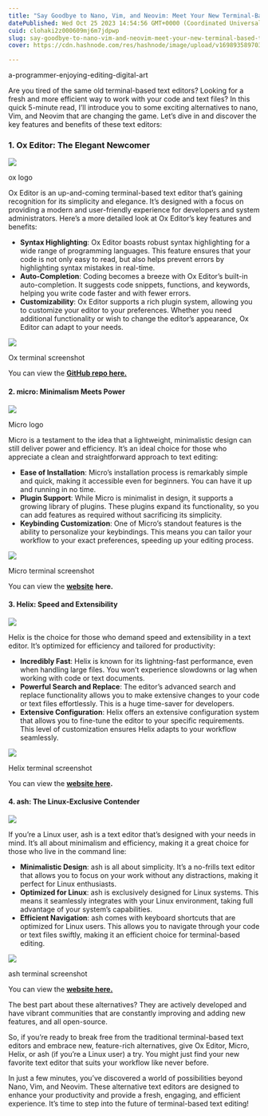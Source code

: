 ```yaml
---
title: "Say Goodbye to Nano, Vim, and Neovim: Meet Your New Terminal-Based Text Editors!"
datePublished: Wed Oct 25 2023 14:54:56 GMT+0000 (Coordinated Universal Time)
cuid: clohaki2z000609mj6m7jdpwp
slug: say-goodbye-to-nano-vim-and-neovim-meet-your-new-terminal-based-text-editors-c01b964dc2b8
cover: https://cdn.hashnode.com/res/hashnode/image/upload/v1698935897035/ab58d5cc-433b-4b54-bd9c-16e1355ab6ce.png

---
```


a-programmer-enjoying-editing-digital-art

Are you tired of the same old terminal-based text editors? Looking for a fresh and more efficient way to work with your code and text files? In this quick 5-minute read, I’ll introduce you to some exciting alternatives to nano, Vim, and Neovim that are changing the game. Let’s dive in and discover the key features and benefits of these text editors:

### 1\. Ox Editor: The Elegant Newcomer

![](https://cdn.hashnode.com/res/hashnode/image/upload/v1698935881699/766004ce-2795-4a9e-8576-9012a847b401.png)

ox logo

Ox Editor is an up-and-coming terminal-based text editor that’s gaining recognition for its simplicity and elegance. It’s designed with a focus on providing a modern and user-friendly experience for developers and system administrators. Here’s a more detailed look at Ox Editor’s key features and benefits:

*   **Syntax Highlighting**: Ox Editor boasts robust syntax highlighting for a wide range of programming languages. This feature ensures that your code is not only easy to read, but also helps prevent errors by highlighting syntax mistakes in real-time.
*   **Auto-Completion**: Coding becomes a breeze with Ox Editor’s built-in auto-completion. It suggests code snippets, functions, and keywords, helping you write code faster and with fewer errors.
*   **Customizability**: Ox Editor supports a rich plugin system, allowing you to customize your editor to your preferences. Whether you need additional functionality or wish to change the editor’s appearance, Ox Editor can adapt to your needs.

![](https://cdn.hashnode.com/res/hashnode/image/upload/v1698935883436/a2b97437-39a4-4e79-b3e9-f742cb95f9a0.png)

Ox terminal screenshot

You can view the [**GitHub repo here.**](https://github.com/curlpipe/ox)

#### 2\. micro: Minimalism Meets Power

![](https://cdn.hashnode.com/res/hashnode/image/upload/v1698935885103/03627abd-16e5-4824-9060-7368f896b6d6.jpeg)

Micro logo

Micro is a testament to the idea that a lightweight, minimalistic design can still deliver power and efficiency. It’s an ideal choice for those who appreciate a clean and straightforward approach to text editing:

*   **Ease of Installation**: Micro’s installation process is remarkably simple and quick, making it accessible even for beginners. You can have it up and running in no time.
*   **Plugin Support**: While Micro is minimalist in design, it supports a growing library of plugins. These plugins expand its functionality, so you can add features as required without sacrificing its simplicity.
*   **Keybinding Customization**: One of Micro’s standout features is the ability to personalize your keybindings. This means you can tailor your workflow to your exact preferences, speeding up your editing process.

![](https://cdn.hashnode.com/res/hashnode/image/upload/v1698935887260/421b5a83-06ab-4023-b716-f31b2d8a922f.png)

Micro terminal screenshot

You can view the [**website**](https://micro-editor.github.io/) **here.**

#### 3\. Helix: Speed and Extensibility

![](https://cdn.hashnode.com/res/hashnode/image/upload/v1698935888845/c29c6d7b-40f9-4f86-8c08-239992e32036.jpeg)

Helix is the choice for those who demand speed and extensibility in a text editor. It’s optimized for efficiency and tailored for productivity:

*   **Incredibly Fast**: Helix is known for its lightning-fast performance, even when handling large files. You won’t experience slowdowns or lag when working with code or text documents.
*   **Powerful Search and Replace**: The editor’s advanced search and replace functionality allows you to make extensive changes to your code or text files effortlessly. This is a huge time-saver for developers.
*   **Extensive Configuration**: Helix offers an extensive configuration system that allows you to fine-tune the editor to your specific requirements. This level of customization ensures Helix adapts to your workflow seamlessly.

![](https://cdn.hashnode.com/res/hashnode/image/upload/v1698935890915/ad252d2f-bc32-494a-a7e8-e2e4b74cd53b.png)

Helix terminal screenshot

You can view the [**website here**](https://helix-editor.com/)**.**

#### 4\. ash: The Linux-Exclusive Contender

![](https://cdn.hashnode.com/res/hashnode/image/upload/v1698935892510/966ac5d0-4bfe-4c38-88df-d371591b8d41.png)

If you’re a Linux user, ash is a text editor that’s designed with your needs in mind. It’s all about minimalism and efficiency, making it a great choice for those who live in the command line:

*   **Minimalistic Design**: ash is all about simplicity. It’s a no-frills text editor that allows you to focus on your work without any distractions, making it perfect for Linux enthusiasts.
*   **Optimized for Linux**: ash is exclusively designed for Linux systems. This means it seamlessly integrates with your Linux environment, taking full advantage of your system’s capabilities.
*   **Efficient Navigation**: ash comes with keyboard shortcuts that are optimized for Linux users. This allows you to navigate through your code or text files swiftly, making it an efficient choice for terminal-based editing.

![](https://cdn.hashnode.com/res/hashnode/image/upload/v1698935894504/933b7640-a4b8-4ad1-9659-12e7c764b6b3.png)

ash terminal screenshot

You can view the [**website here.**](https://akashnag.github.io/ash/)

The best part about these alternatives? They are actively developed and have vibrant communities that are constantly improving and adding new features, and all open-source.

So, if you’re ready to break free from the traditional terminal-based text editors and embrace new, feature-rich alternatives, give Ox Editor, Micro, Helix, or ash (if you’re a Linux user) a try. You might just find your new favorite text editor that suits your workflow like never before.

In just a few minutes, you’ve discovered a world of possibilities beyond Nano, Vim, and Neovim. These alternative text editors are designed to enhance your productivity and provide a fresh, engaging, and efficient experience. It’s time to step into the future of terminal-based text editing!